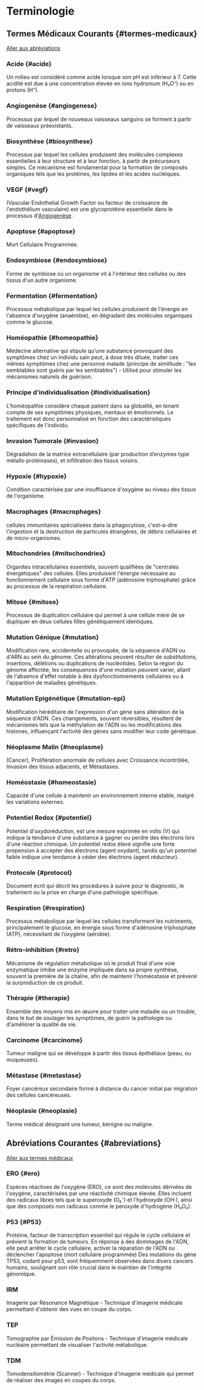# Terminologie

## Termes Médicaux Courants {#termes-medicaux}

[Aller aux abréviations](#abreviations)

### Acide {#acide}
Un milieu est considéré comme acide lorsque son pH est inférieur à 7. Cette acidité est due à une concentration élevée en ions hydronium (H₃O⁺) ou en protons (H⁺).
<ReturnLink />

### Angiogenèse {#angiogenese}
Processus par lequel de nouveaux vaisseaux sanguins se forment à partir de vaisseaux préexistants.
<ReturnLink /> 

### Biosynthèse {#biosynthese}
Processus par lequel les cellules produisent des molécules complexes essentielles à leur structure et à leur fonction, à partir de précurseurs simples. Ce mécanisme est fondamental pour la formation de composés organiques tels que les protéines, les lipides et les acides nucléiques.
<ReturnLink />

### VEGF {#vegf}
(Vascular Endothelial Growth Factor ou facteur de croissance de l'endothélium vasculaire) est une glycoprotéine essentielle dans le processus d'<span id="acide-ref1">[Angiogenèse](/terminologie#angiogenese)</span> .
<ReturnLink />

### Apoptose {#apoptose}
Mort Cellulaire Programmée.
<ReturnLink /> 

### Endosymbiose {#endosymbiose}
Forme de symbiose où un organisme vit à l'intérieur des cellules ou des tissus d'un autre organisme.
<ReturnLink />

### Fermentation {#fermentation}
Processus métabolique par lequel les cellules produisent de l'énergie en l'absence d'oxygène (anaérobie), en dégradant des molécules organiques comme le glucose.
<ReturnLink />  

### Homéopathie {#homeopathie}
Médecine alternative qui stipule qu’une substance provoquant des symptômes chez un individu sain peut, à dose très diluée, traiter ces mêmes symptômes chez une personne malade (principe de similitude : "les semblables sont guéris par les semblables") - Utilisé pour stimuler les mécanismes naturels de guérison.
<ReturnLink /> 

### Principe d'individualisation {#individualisation}
L'homéopathie considère chaque patient dans sa globalité, en tenant compte de ses symptômes physiques, mentaux et émotionnels. Le traitement est donc personnalisé en fonction des caractéristiques spécifiques de l'individu.
<ReturnLink />

### Invasion Tumorale {#invasion}
Dégradation de la matrice extracellulaire (par production d’enzymes type métallo protéinases), et infiltration des tissus voisins.
<ReturnLink />

### Hypoxie {#hypoxie}
Condition caractérisée par une insuffisance d'oxygène au niveau des tissus de l'organisme.
<ReturnLink /> 

### Macrophages {#macrophages}
cellules immunitaires spécialisées dans la phagocytose, c'est-à-dire l'ingestion et la destruction de particules étrangères, de débris cellulaires et de micro-organismes.
<ReturnLink />

### Mitochondries {#mitochondries}
Organites intracellulaires essentiels, souvent qualifiées de "centrales énergétiques" des cellules. Elles produisent l'énergie nécessaire au fonctionnement cellulaire sous forme d'ATP (adénosine triphosphate) grâce au processus de la respiration cellulaire.
<ReturnLink />

### Mitose {#mitose}
Processus de duplication cellulaire qui permet à une cellule mère de se dupliquer en deux cellules filles génétiquement identiques.
<ReturnLink /> 

### Mutation Génique {#mutation}
Modification rare, accidentelle ou provoquée, de la séquence d'ADN ou d'ARN au sein du génome. Ces altérations peuvent résulter de substitutions, insertions, délétions ou duplications de nucléotides. Selon la région du génome affectée, les conséquences d'une mutation peuvent varier, allant de l'absence d'effet notable à des dysfonctionnements cellulaires ou à l'apparition de maladies génétiques.
<ReturnLink /> 

### Mutation Epigénétique {#mutation-epi}
Modification héréditaire de l'expression d'un gène sans altération de la séquence d'ADN. Ces changements, souvent réversibles, résultent de mécanismes tels que la méthylation de l'ADN ou les modifications des histones, influençant l'activité des gènes sans modifier leur code génétique.
<ReturnLink />

### Néoplasme Malin {#neoplasme}
(Cancer), Prolifération anormale de cellules avec Croissance incontrôlée, Invasion des tissus adjacents, et Métastases.
<ReturnLink />

### Homéostasie {#homeostasie}
Capacité d'une cellule à maintenir un environnement interne stable, malgré les variations externes.
<ReturnLink /> 

### Potentiel Redox {#potentiel}
Potentiel d'oxydoréduction, est une mesure exprimée en volts (V) qui indique la tendance d'une substance à gagner ou perdre des électrons lors d'une réaction chimique. Un potentiel redox élevé signifie une forte propension à accepter des électrons (agent oxydant), tandis qu'un potentiel faible indique une tendance à céder des électrons (agent réducteur).
<ReturnLink />

### Protocole {#protocol}
Document écrit qui décrit les procédures à suivre pour le diagnostic, le traitement ou la prise en charge d'une pathologie spécifique.
<ReturnLink />

### Respiration {#respiration}
Processus métabolique par lequel les cellules transforment les nutriments, principalement le glucose, en énergie sous forme d'adénosine triphosphate (ATP), nécessitant de l’oxygène (aérobie).
<ReturnLink />

### Rétro-inhibition {#retro}
Mécanisme de régulation métabolique où le produit final d'une voie enzymatique inhibe une enzyme impliquée dans sa propre synthèse, souvent la première de la chaîne, afin de maintenir l'homéostasie et prévenir la surproduction de ce produit.
<ReturnLink />

### Thérapie {#therapie}
Ensemble des moyens mis en œuvre pour traiter une maladie ou un trouble, dans le but de soulager les symptômes, de guérir la pathologie ou d'améliorer la qualité de vie.
<ReturnLink />

### Carcinome {#carcinome}
Tumeur maligne qui se développe à partir des tissus épithéliaux (peau, ou muqueuses).
<ReturnLink />

### Métastase {#metastase}
Foyer cancéreux secondaire formé à distance du cancer initial par migration des cellules cancéreuses.
<ReturnLink />

### Néoplasie {#neoplasie}
Terme médical désignant une tumeur, bénigne ou maligne.
<ReturnLink />

## Abréviations Courantes {#abreviations}

[Aller aux termes médicaux](#termes-medicaux)

### ERO {#ero}
Espèces réactives de l'oxygène (ERO), ce sont des molécules dérivées de l'oxygène, caractérisées par une réactivité chimique élevée. Elles incluent des radicaux libres tels que le superoxyde (O₂⁻) et l'hydroxyde (OH·), ainsi que des composés non radicaux comme le peroxyde d'hydrogène (H₂O₂).
<ReturnLink />

### P53 {#P53}
Protéine, facteur de transcription essentiel qui régule le cycle cellulaire et prévient la formation de tumeurs. En réponse à des dommages de l'ADN, elle peut arrêter le cycle cellulaire, activer la réparation de l'ADN ou déclencher l'apoptose (mort cellulaire programmée) Des mutations du gène TP53, codant pour p53, sont fréquemment observées dans divers cancers humains, soulignant son rôle crucial dans le maintien de l'intégrité génomique.
<ReturnLink /> 

### IRM
Imagerie par Résonance Magnétique - Technique d'imagerie médicale permettant d'obtenir des vues en coupe du corps.

### TEP
Tomographie par Émission de Positons - Technique d'imagerie médicale nucléaire permettant de visualiser l'activité métabolique.

### TDM
Tomodensitométrie (Scanner) - Technique d'imagerie médicale qui permet de réaliser des images en coupes du corps.

<ReturnLink />